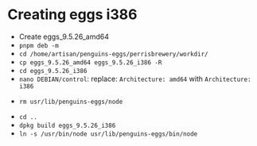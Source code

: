 # Creating eggs i386

* Create eggs_9.5.26_amd64
* `pnpm deb -m`
* `cd /home/artisan/penguins-eggs/perrisbrewery/workdir/`
* `cp eggs_9.5.26_amd64 eggs_9.5.26_i386 -R`
* `cd eggs_9.5.26_i386`
* `nano DEBIAN/control`: replace: `Architecture: amd64` with  `Architecture: i386`
+ `rm usr/lib/penguins-eggs/node`
* `cd ..`
* `dpkg build eggs_9.5.26_i386`
* `ln -s /usr/bin/node usr/lib/penguins-eggs/bin/node`
